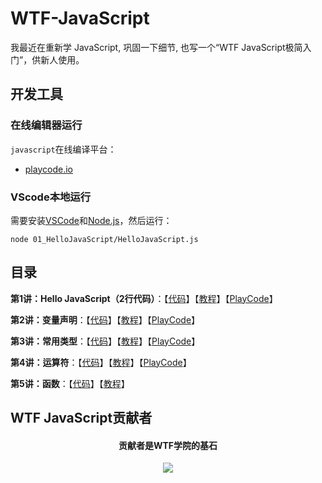 # WTF-JavaScript
我最近在重新学 JavaScript, 巩固一下细节, 也写一个“WTF JavaScript极简入门”，供新人使用。

## 开发工具
### 在线编辑器运行

`javascript`在线编译平台：
* [playcode.io](https://playcode.io)

### VScode本地运行

需要安装[VSCode](https://code.visualstudio.com/download)和[Node.js](https://nodejs.org/zh-cn/download/)，然后运行：

```shell
node 01_HelloJavaScript/HelloJavaScript.js
```

## 目录
**第1讲：Hello JavaScript（2行代码）**：【[代码](https://github.com/WTFAcademy/WTF-JavaScript/blob/main/01_HelloJavaScript/HelloJavaScript.js)】【[教程](https://github.com/WTFAcademy/WTF-JavaScript/tree/main/01_HelloJavaScript/readme.md)】【[PlayCode](https://playcode.io/1051873)】

**第2讲：变量声明**：【[代码](https://github.com/WTFAcademy/WTF-JavaScript/blob/main/02_Declaration/Declaration.js)】【[教程](https://github.com/WTFAcademy/WTF-JavaScript/tree/main/02_Declaration/readme.md)】【[PlayCode](https://playcode.io/1058216)】

**第3讲：常用类型**：【[代码](https://github.com/WTFAcademy/WTF-JavaScript/blob/main/03_CommonTypes/CommonTypes.js)】【[教程](https://github.com/WTFAcademy/WTF-JavaScript/tree/main/03_CommonTypes/readme.md)】【[PlayCode](https://playcode.io/1059248)】

**第4讲：运算符**：【[代码](https://github.com/WTFAcademy/WTF-JavaScript/blob/main/04_Operators/Operators.js)】【[教程](https://github.com/WTFAcademy/WTF-JavaScript/tree/main/04_Operators/readme.md)】【[PlayCode](https://playcode.io/1061414)】

**第5讲：函数**：【[代码](https://github.com/WTFAcademy/WTF-JavaScript/blob/main/05_Function/Function.js)】【[教程](https://github.com/WTFAcademy/WTF-JavaScript/tree/main/05_Function/readme.md)】

## WTF JavaScript贡献者
<div align="center">
  <h4 align="center">
    贡献者是WTF学院的基石
  </h4>
  <a href="https://github.com/WTFAcademy/WTF-JavaScript/graphs/contributors">
    <img src="https://contrib.rocks/image?repo=WTFAcademy/WTF-JavaScript" />
  </a>
</div>
